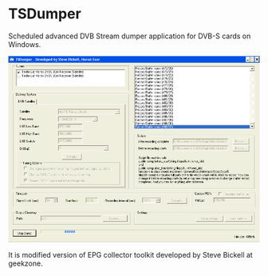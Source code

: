 TSDumper
========

Scheduled advanced DVB Stream dumper application for DVB-S cards on Windows.

![alt text](/doc/screenshot.jpg "Screenshot")


It is modified version of EPG collector toolkit developed by Steve Bickell at geekzone.